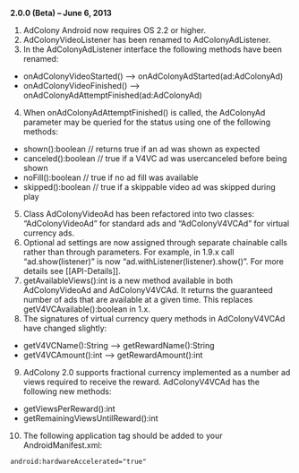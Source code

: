**2.0.0 (Beta) – June 6, 2013** <br>
1. AdColony Android now requires OS 2.2 or higher.<br>
2. AdColonyVideoListener has been renamed to AdColonyAdListener.<br>
3. In the AdColonyAdListener interface the following methods have been renamed:
* onAdColonyVideoStarted() --­> onAdColonyAdStarted(ad:AdColonyAd)
* onAdColonyVideoFinished() ­--> onAdColonyAdAttemptFinished(ad:AdColonyAd)
4. When onAdColonyAdAttemptFinished() is called, the AdColonyAd parameter may be
queried for the status using one of the following methods:
* shown():boolean // returns true if an ad was shown as expected 
* canceled():boolean // true if a V4VC ad was user­canceled before being shown 
* noFill():boolean // true if no ad fill was available
* skipped():boolean // true if a skippable video ad was skipped during play

5. Class AdColonyVideoAd has been refactored into two classes: “AdColonyVideoAd” for
standard ads and “AdColonyV4VCAd” for virtual currency ads.<br>
6. Optional ad settings are now assigned through separate chainable calls rather than
through parameters. For example, in 1.9.x call “ad.show(listener)” is now “ad.withListener(listener).show()”. For more details see [[API-Details]].<br>
7. getAvailableViews():int is a new method available in both AdColonyVideoAd and
AdColonyV4VCAd. It returns the guaranteed number of ads that are available at a given
time. This replaces getV4VCAvailable():boolean in 1.x.<br>
8. The signatures of virtual currency query methods in AdColonyV4VCAd have changed
slightly:
* getV4VCName():String --­> getRewardName():String 
* getV4VCAmount():int --­> getRewardAmount():int

9. AdColony 2.0 supports fractional currency implemented as a number ad views required to receive the reward. AdColonyV4VCAd has the following new methods:
* getViewsPerReward():int
* getRemainingViewsUntilReward():int

10. The following application tag should be added to your AndroidManifest.xml:
```xml
android:hardwareAccelerated="true"
```